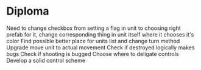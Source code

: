 # Diploma
Need to change checkbox from setting a flag in unit to choosing right prefab for it, change corresponding thing in unit itself where it chooses it's color
Find possible better place for units list and change turn method
Upgrade move unit to actual movement
Check if destroyed logically makes bugs
Check if shooting is bugged
Choose where to deligate controls
Develop a solid control scheme